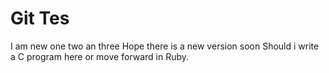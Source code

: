 # Git Tes
I am new 
one two an three
Hope there is a new version soon
Should i write a C program here or move forward in Ruby.
